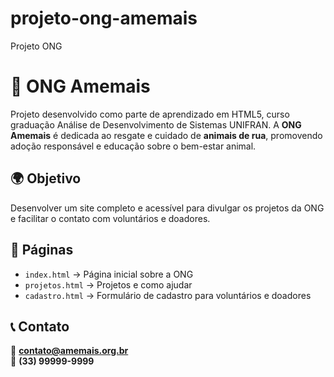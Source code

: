 # projeto-ong-amemais
Projeto ONG
# 🐾 ONG Amemais

Projeto desenvolvido como parte de aprendizado em HTML5, curso graduação Análise de Desenvolvimento de Sistemas UNIFRAN.
A **ONG Amemais** é dedicada ao resgate e cuidado de **animais de rua**, promovendo adoção responsável e educação sobre o bem-estar animal.

## 🌍 Objetivo
Desenvolver um site completo e acessível para divulgar os projetos da ONG e facilitar o contato com voluntários e doadores.

## 📄 Páginas
- `index.html` → Página inicial sobre a ONG  
- `projetos.html` → Projetos e como ajudar  
- `cadastro.html` → Formulário de cadastro para voluntários e doadores  

## 📞 Contato
📧 **contato@amemais.org.br**  
📱 **(33) 99999-9999**


